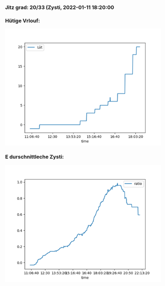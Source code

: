 ### Jitz grad: 20/33 (Zysti, 2022-01-11 18:20:00

### Hütige Vrlouf:
![Graph](Today.png)

### E durschnittleche Zysti:
![Graph](Zysti.png)